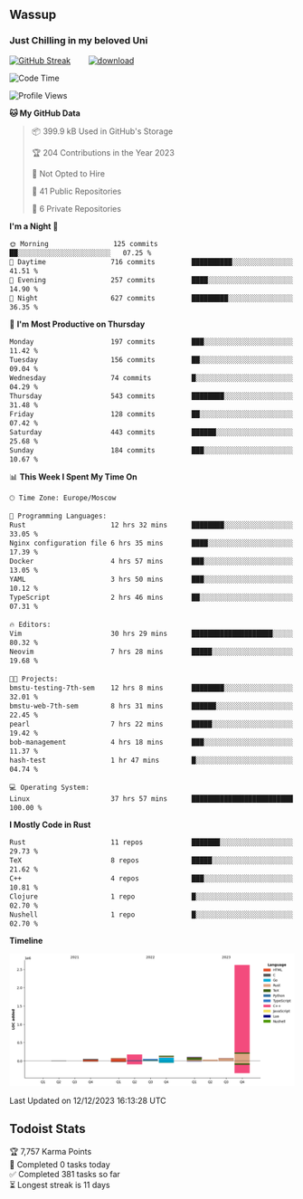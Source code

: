 ## Wassup 
### Just Chilling in my beloved Uni 

<!--
-->

[![GitHub Streak](http://github-readme-streak-stats.herokuapp.com?user=archeoss&theme=shades-of-purple&hide_border=true&date_format=j%20M%5B%20Y%5D)](https://git.io/streak-stats)&nbsp;&nbsp;&nbsp;&nbsp;&nbsp;&nbsp;&nbsp;&nbsp;[![download](https://user-images.githubusercontent.com/68448737/147796309-d8b65b1d-4dde-40d9-b03a-2b42aaa6cd43.jpeg)
](http://bmstu.ru/)

<!--START_SECTION:waka-->
![Code Time](http://img.shields.io/badge/Code%20Time-2%2C221%20hrs%2035%20mins-blue)

![Profile Views](http://img.shields.io/badge/Profile%20Views-1-blue)

**🐱 My GitHub Data** 

> 📦 399.9 kB Used in GitHub's Storage 
 > 
> 🏆 204 Contributions in the Year 2023
 > 
> 🚫 Not Opted to Hire
 > 
> 📜 41 Public Repositories 
 > 
> 🔑 6 Private Repositories 
 > 
**I'm a Night 🦉** 

```text
🌞 Morning                125 commits         ██░░░░░░░░░░░░░░░░░░░░░░░   07.25 % 
🌆 Daytime                716 commits         ██████████░░░░░░░░░░░░░░░   41.51 % 
🌃 Evening                257 commits         ████░░░░░░░░░░░░░░░░░░░░░   14.90 % 
🌙 Night                  627 commits         █████████░░░░░░░░░░░░░░░░   36.35 % 
```
📅 **I'm Most Productive on Thursday** 

```text
Monday                   197 commits         ███░░░░░░░░░░░░░░░░░░░░░░   11.42 % 
Tuesday                  156 commits         ██░░░░░░░░░░░░░░░░░░░░░░░   09.04 % 
Wednesday                74 commits          █░░░░░░░░░░░░░░░░░░░░░░░░   04.29 % 
Thursday                 543 commits         ████████░░░░░░░░░░░░░░░░░   31.48 % 
Friday                   128 commits         ██░░░░░░░░░░░░░░░░░░░░░░░   07.42 % 
Saturday                 443 commits         ██████░░░░░░░░░░░░░░░░░░░   25.68 % 
Sunday                   184 commits         ███░░░░░░░░░░░░░░░░░░░░░░   10.67 % 
```


📊 **This Week I Spent My Time On** 

```text
🕑︎ Time Zone: Europe/Moscow

💬 Programming Languages: 
Rust                     12 hrs 32 mins      ████████░░░░░░░░░░░░░░░░░   33.05 % 
Nginx configuration file 6 hrs 35 mins       ████░░░░░░░░░░░░░░░░░░░░░   17.39 % 
Docker                   4 hrs 57 mins       ███░░░░░░░░░░░░░░░░░░░░░░   13.05 % 
YAML                     3 hrs 50 mins       ███░░░░░░░░░░░░░░░░░░░░░░   10.12 % 
TypeScript               2 hrs 46 mins       ██░░░░░░░░░░░░░░░░░░░░░░░   07.31 % 

🔥 Editors: 
Vim                      30 hrs 29 mins      ████████████████████░░░░░   80.32 % 
Neovim                   7 hrs 28 mins       █████░░░░░░░░░░░░░░░░░░░░   19.68 % 

🐱‍💻 Projects: 
bmstu-testing-7th-sem    12 hrs 8 mins       ████████░░░░░░░░░░░░░░░░░   32.01 % 
bmstu-web-7th-sem        8 hrs 31 mins       ██████░░░░░░░░░░░░░░░░░░░   22.45 % 
pearl                    7 hrs 22 mins       █████░░░░░░░░░░░░░░░░░░░░   19.42 % 
bob-management           4 hrs 18 mins       ███░░░░░░░░░░░░░░░░░░░░░░   11.37 % 
hash-test                1 hr 47 mins        █░░░░░░░░░░░░░░░░░░░░░░░░   04.74 % 

💻 Operating System: 
Linux                    37 hrs 57 mins      █████████████████████████   100.00 % 
```

**I Mostly Code in Rust** 

```text
Rust                     11 repos            ███████░░░░░░░░░░░░░░░░░░   29.73 % 
TeX                      8 repos             █████░░░░░░░░░░░░░░░░░░░░   21.62 % 
C++                      4 repos             ███░░░░░░░░░░░░░░░░░░░░░░   10.81 % 
Clojure                  1 repo              █░░░░░░░░░░░░░░░░░░░░░░░░   02.70 % 
Nushell                  1 repo              █░░░░░░░░░░░░░░░░░░░░░░░░   02.70 % 
```



**Timeline**

![Lines of Code chart](https://raw.githubusercontent.com/archeoss/archeoss/master/assets/bar_graph.png)


 Last Updated on 12/12/2023 16:13:28 UTC
<!--END_SECTION:waka-->

## Todoist Stats

<!-- TODO-IST:START -->
🏆  7,757 Karma Points           
🌸  Completed 0 tasks today           
✅  Completed 381 tasks so far           
⏳  Longest streak is 11 days
<!-- TODO-IST:END -->
